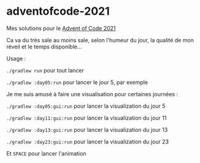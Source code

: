 # adventofcode-2021

Mes solutions pour le [Advent of Code 2021](https://adventofcode.com/)

Ca va du très sale au moins sale, selon l'humeur du jour, la qualité de mon réveil et le temps disponible...

Usage : 

`./gradlew run` pour tout lancer

`./gradlew :day05:run` pour lancer le jour 5, par exemple

Je me suis amusé à faire une visualisation pour certaines journées :

`./gradlew :day05:gui:run` pour lancer la visualization du jour 5

`./gradlew :day11:gui:run` pour lancer la visualization du jour 11

`./gradlew :day13:gui:run` pour lancer la visualization du jour 13

`./gradlew :day23:gui:run` pour lancer la visualization du jour 23

Et `SPACE` pour lancer l'animation 